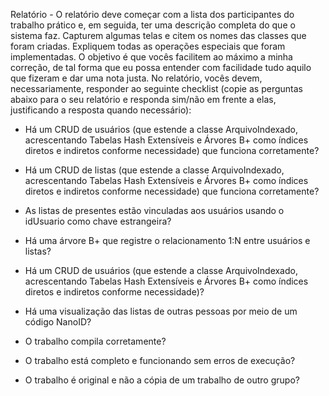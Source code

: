 Relatório - O relatório deve começar com a lista dos participantes do trabalho prático e, em seguida, ter uma descrição completa do que o sistema faz. Capturem algumas telas e citem os nomes das classes que foram criadas. Expliquem todas as operações especiais que foram implementadas. O objetivo é que vocês facilitem ao máximo a minha correção, de tal forma que eu possa entender com facilidade tudo aquilo que fizeram e dar uma nota justa. No relatório, vocês devem, necessariamente, responder ao seguinte checklist (copie as perguntas abaixo para o seu relatório e responda sim/não em frente a elas, justificando a resposta quando necessário):

- Há um CRUD de usuários (que estende a classe ArquivoIndexado, acrescentando Tabelas Hash Extensíveis e Árvores B+ como índices diretos e indiretos conforme necessidade) que funciona corretamente?

- Há um CRUD de listas (que estende a classe ArquivoIndexado, acrescentando Tabelas Hash Extensíveis e Árvores B+ como índices diretos e indiretos conforme necessidade) que funciona corretamente?

- As listas de presentes estão vinculadas aos usuários usando o idUsuario como chave estrangeira?

- Há uma árvore B+ que registre o relacionamento 1:N entre usuários e listas?

- Há um CRUD de usuários (que estende a classe ArquivoIndexado, acrescentando Tabelas Hash Extensíveis e Árvores B+ como índices diretos e indiretos conforme necessidade)?

- Há uma visualização das listas de outras pessoas por meio de um código NanoID?

- O trabalho compila corretamente?

- O trabalho está completo e funcionando sem erros de execução?

- O trabalho é original e não a cópia de um trabalho de outro grupo?
